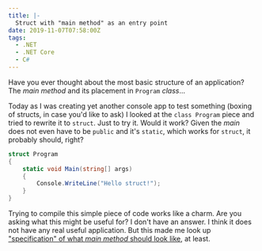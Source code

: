 ```yaml
---
title: |-
  Struct with "main method" as an entry point
date: 2019-11-07T07:58:00Z
tags:
  - .NET
  - .NET Core
  - C#
---
```

Have you ever thought about the most basic structure of an application? The _main method_ and its placement in `Program` _class_...

<!-- excerpt -->

Today as I was creating yet another console app to test something (boxing of structs, in case you'd like to ask) I looked at the `class Program` piece and tried to rewrite it to `struct`. Just to try it. Would it work? Given the _main_ does not even have to be `public` and it's `static`, which works for `struct`, it probably should, right?

```csharp
struct Program
{
	static void Main(string[] args)
	{
		Console.WriteLine("Hello struct!");
	}
}
```

Trying to compile this simple piece of code works like a charm. Are you asking what this might be useful for? I don't have an answer. I think it does not have any real useful application. But this made me look up ["specification" of what _main method_ should look like][1], at least.

[1]: https://docs.microsoft.com/en-us/dotnet/csharp/programming-guide/main-and-command-args/index#overview